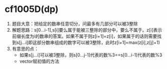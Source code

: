 # cf1005D(dp)

1. 题目大意：把给定的数串任意切分，问最多有几部分可以被3整除
2. 解题思路：s[0...i-1],s[i]要么属于能被三整除的部分中，要么不属于。z[i]表示前缀长度为i的数串的答案。如果不属于则z[i+1]=z[i]，如果属于的话则需要找到s[j...i]即这部分数串组成的数字可以被3整除，此时z[i+1]=max(z[i],z[j]+1)
3. 有意思的点：
   * 如果s[j...i]可以被3整除，则s[0...j-1]代表的数%3==s[0...i-1]代表的数%3
   * vector赋初值的方法
